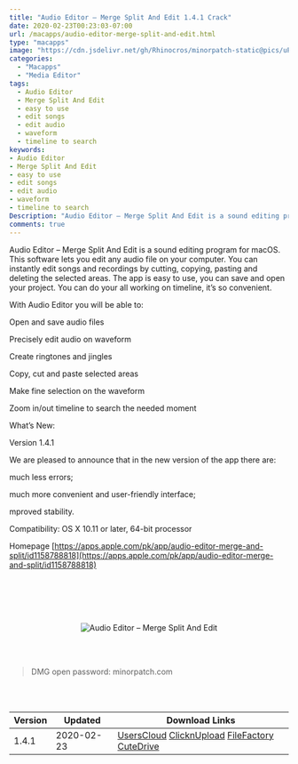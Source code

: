 ```yaml
---
title: "Audio Editor – Merge Split And Edit 1.4.1 Crack"
date: 2020-02-23T00:23:03-07:00
url: /macapps/audio-editor-merge-split-and-edit.html
type: "macapps"
image: "https://cdn.jsdelivr.net/gh/Rhinocros/minorpatch-static@pics/uPic/9Ni7Mh.jpg"
categories:
  - "Macapps"
  - "Media Editor"
tags:
  - Audio Editor
  - Merge Split And Edit
  - easy to use
  - edit songs
  - edit audio
  - waveform
  - timeline to search
keywords:
- Audio Editor
- Merge Split And Edit
- easy to use
- edit songs
- edit audio
- waveform
- timeline to search
Description: "Audio Editor – Merge Split And Edit is a sound editing program for macOS. This software lets you edit any audio file on your computer. You can instantly edit songs and recordings by cutting, copying, pasting and deleting the selected areas"
comments: true
---
```


Audio Editor – Merge Split And Edit is a sound editing program for macOS. This software lets you edit any audio file on your computer. You can instantly edit songs and recordings by cutting, copying, pasting and deleting the selected areas. The app is easy to use, you can save and open your project. You can do your all working on timeline, it’s so convenient.

With Audio Editor you will be able to:

Open and save audio files

Precisely edit audio on waveform

Create ringtones and jingles

Copy, cut and paste selected areas

Make fine selection on the waveform

Zoom in/out timeline to search the needed moment

What’s New:



Version 1.4.1

We are pleased to announce that in the new version of the app there are:



much less errors;

much more convenient and user-friendly interface;

mproved stability.

Compatibility: OS X 10.11 or later, 64-bit processor

Homepage [https://apps.apple.com/pk/app/audio-editor-merge-and-split/id1158788818](https://apps.apple.com/pk/app/audio-editor-merge-and-split/id1158788818)

<br/>
<br/>
<script async src="https://pagead2.googlesyndication.com/pagead/js/adsbygoogle.js"></script>
<ins class="adsbygoogle"
     style="display:block; text-align:center;"
     data-ad-layout="in-article"
     data-ad-format="fluid"
     data-ad-client="ca-pub-8746275014476192"
     data-ad-slot="5144997159"></ins>
<script>
     (adsbygoogle = window.adsbygoogle || []).push({});
</script>
<br/>
<br/>


<center>

![Audio Editor – Merge Split And Edit](https://cdn.jsdelivr.net/gh/Rhinocros/minorpatch-static@pics/uPic/MinorPatch-20200223145243.jpg)

</center>

<br/>
<br/>


> DMG open password: minorpatch.com

<br/>

<br/>
<div id="history_version" class="history_version">

| Version | Updated | Download Links |
| ---- | ---- | ---- |
| 1.4.1 | 2020-02-23 | [UsersCloud](https://ouo.io/Pzgzgx)   [ClicknUpload](https://ouo.io/nGfZqh)   [FileFactory](https://ouo.io/fYvV8Lx)   [CuteDrive](https://ouo.io/nfGhJv) |

</div>

